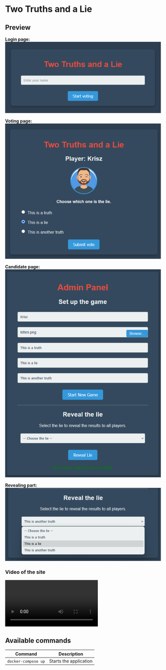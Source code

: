 # Two Truths and a Lie

## Preview

**Login page:**
![login](images/image.png)

**Voting page:**
![vote](images/image-3.png)

**Candidate page:**
![admin](images/image-2.png)

**Revealing part:**
![reveal](images/image-4.png)

### Video of the site

![video](videos/2truth1lie.mp4)

## Available commands

| Command | Description |
|---|---|
| `docker-compose up` | Starts the application |
